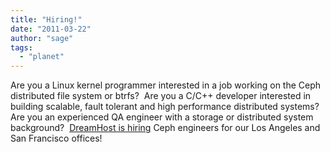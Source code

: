 ```yaml
---
title: "Hiring!"
date: "2011-03-22"
author: "sage"
tags: 
  - "planet"
---
```


Are you a Linux kernel programmer interested in a job working on the Ceph distributed file system or btrfs?  Are you a C/C++ developer interested in building scalable, fault tolerant and high performance distributed systems?   Are you an experienced QA engineer with a storage or distributed system background?  [DreamHost is hiring](http://dreamhost.com/jobs.html) Ceph engineers for our Los Angeles and San Francisco offices!

